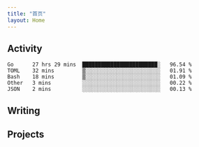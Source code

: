 ```yaml
---
title: "首页"
layout: Home
---
```


## Activity
<!--START_SECTION:waka-->
```text
Go      27 hrs 29 mins  ████████████████████████░   96.54 % 
TOML    32 mins         ▒░░░░░░░░░░░░░░░░░░░░░░░░   01.91 % 
Bash    18 mins         ▒░░░░░░░░░░░░░░░░░░░░░░░░   01.09 % 
Other   3 mins          ░░░░░░░░░░░░░░░░░░░░░░░░░   00.22 % 
JSON    2 mins          ░░░░░░░░░░░░░░░░░░░░░░░░░   00.13 % 
```
<!--END_SECTION:waka-->

## Writing
<PindedPosts />

## Projects
<Projects />
